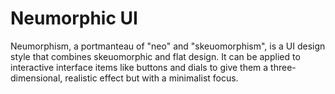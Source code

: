# Neumorphic UI
Neumorphism, a portmanteau of "neo" and "skeuomorphism", is a UI design style that combines skeuomorphic and flat design. It can be applied to interactive interface items like buttons and dials to give them a three-dimensional, realistic effect but with a minimalist focus.
